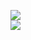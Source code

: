 [![](https://img.shields.io/badge/Made%20With-Github%20Spray-lightgrey.svg?style=for-the-badge&logo=github)](https://github.com/Annihil/github-spray#29768)  
[![](https://i.imgur.com/2DrTn0Z.gif)](https://github.com/Annihil/github-spray)